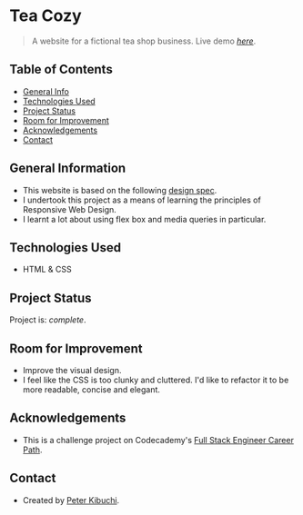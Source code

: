 # Tea Cozy
> A website for a fictional tea shop business.
> Live demo [_here_](https://peterkibuchi.github.io/tea-cozy).

## Table of Contents
* [General Info](#general-information)
* [Technologies Used](#technologies-used)
* [Project Status](#project-status)
* [Room for Improvement](#room-for-improvement)
* [Acknowledgements](#acknowledgements)
* [Contact](#contact)
<!-- * [License](#license) -->


## General Information
- This website is based on the following [design spec](./assets/img/img-tea-cozy-redline-design-spec.jpg).
- I undertook this project as a means of learning the principles of Responsive Web Design.
- I learnt a lot about using flex box and media queries in particular.


## Technologies Used
- HTML & CSS


## Project Status
Project is: _complete_.


## Room for Improvement
- Improve the visual design.
- I feel like the CSS is too clunky and cluttered. I'd like to  refactor it to be more readable, concise and elegant.


## Acknowledgements
- This is a challenge project on Codecademy's [Full Stack Engineer Career Path](https://www.codecademy.com/learn/paths/full-stack-engineer-career-path/).


## Contact
- Created by [Peter Kibuchi](https://www.peterkibuchi.com/).
